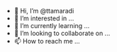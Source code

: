 - 👋 Hi, I’m @ttamaradi
- 👀 I’m interested in ...
- 🌱 I’m currently learning ...
- 💞️ I’m looking to collaborate on ...
- 📫 How to reach me ...

<!---
ttamaradi/ttamaradi is a ✨ special ✨ repository because its `README.md` (this file) appears on your GitHub profile.
You can click the Preview link to take a look at your changes.
--->
